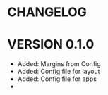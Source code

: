 # CHANGELOG


VERSION 0.1.0
=================
* Added: Margins from Config
* Added: Config file for layout
* Added: Config file for apps
* 
